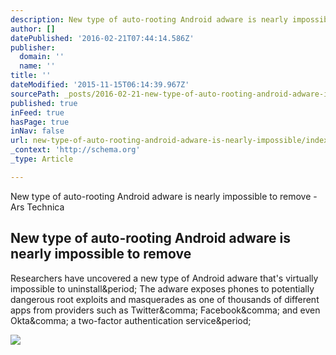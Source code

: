 ```yaml
---
description: New type of auto-rooting Android adware is nearly impossible to remove - Ars Technica
author: []
datePublished: '2016-02-21T07:44:14.586Z'
publisher:
  domain: ''
  name: ''
title: ''
dateModified: '2015-11-15T06:14:39.967Z'
sourcePath: _posts/2016-02-21-new-type-of-auto-rooting-android-adware-is-nearly-impossible.md
published: true
inFeed: true
hasPage: true
inNav: false
url: new-type-of-auto-rooting-android-adware-is-nearly-impossible/index.html
_context: 'http://schema.org'
_type: Article

---
```

New type of auto-rooting Android adware is nearly impossible to remove - Ars Technica

<article style=""><h1>New type of auto-rooting Android adware is nearly impossible to remove</h1><p>Researchers have uncovered a new type of Android adware that's virtually impossible to uninstall&amp;period; The adware exposes phones to potentially dangerous root exploits and masquerades as one of thousands of different apps from providers such as Twitter&amp;comma; Facebook&amp;comma; and even Okta&amp;comma; a two-factor authentication service&amp;period;</p><img src="http://cdn.arstechnica.net/wp-content/uploads/2015/11/Root_apps-640x359.jpg" /></article>